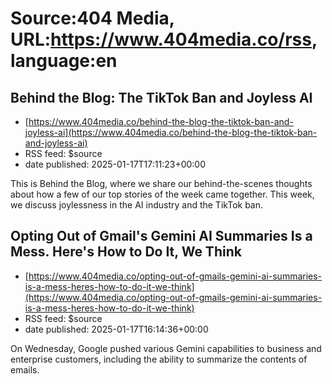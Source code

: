 # Source:404 Media, URL:https://www.404media.co/rss, language:en

## Behind the Blog: The TikTok Ban and Joyless AI
 - [https://www.404media.co/behind-the-blog-the-tiktok-ban-and-joyless-ai](https://www.404media.co/behind-the-blog-the-tiktok-ban-and-joyless-ai)
 - RSS feed: $source
 - date published: 2025-01-17T17:11:23+00:00

This is Behind the Blog, where we share our behind-the-scenes thoughts about how a few of our top stories of the week came together. This week, we discuss joylessness in the AI industry and the TikTok ban.

## Opting Out of Gmail's Gemini AI Summaries Is a Mess. Here's How to Do It, We Think
 - [https://www.404media.co/opting-out-of-gmails-gemini-ai-summaries-is-a-mess-heres-how-to-do-it-we-think](https://www.404media.co/opting-out-of-gmails-gemini-ai-summaries-is-a-mess-heres-how-to-do-it-we-think)
 - RSS feed: $source
 - date published: 2025-01-17T16:14:36+00:00

On Wednesday, Google pushed various Gemini capabilities to business and enterprise customers, including the ability to summarize the contents of emails.

